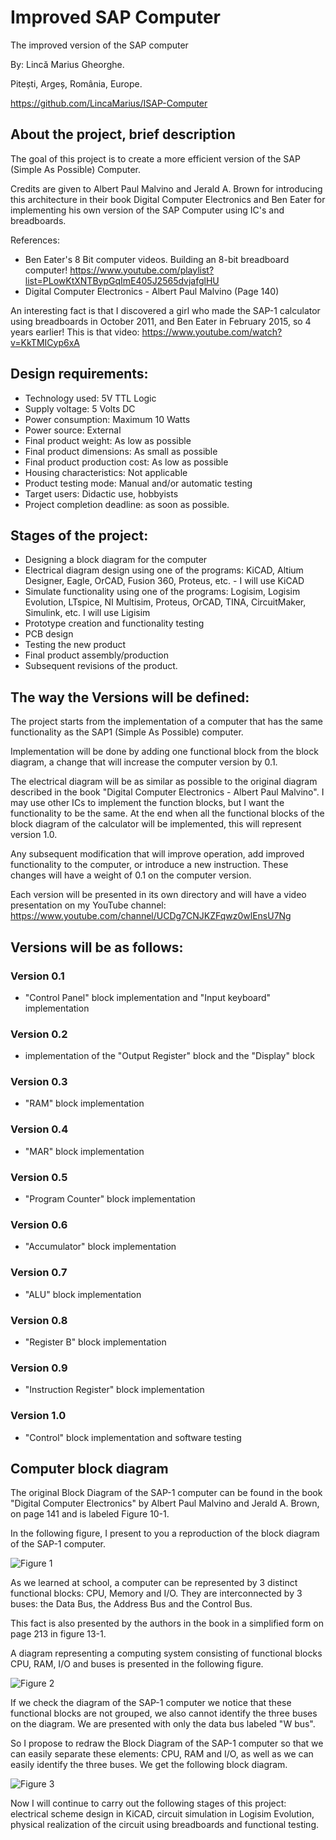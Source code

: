# Improved SAP Computer

The improved version of the SAP computer

By: Lincă Marius Gheorghe.

Pitești, Argeș, România, Europe.

https://github.com/LincaMarius/ISAP-Computer


## About the project, brief description

The goal of this project is to create a more efficient version of the SAP (Simple As Possible) Computer.
    
Credits are given to Albert Paul Malvino and Jerald A. Brown for introducing this architecture in their book Digital Computer Electronics and Ben Eater for implementing his own version of the SAP Computer using IC's and breadboards.

References: 
- Ben Eater's 8 Bit computer videos. Building an 8-bit breadboard computer! https://www.youtube.com/playlist?list=PLowKtXNTBypGqImE405J2565dvjafglHU
- Digital Computer Electronics - Albert Paul Malvino (Page 140)

An interesting fact is that I discovered a girl who made the SAP-1 calculator using breadboards in October 2011, and Ben Eater in February 2015, so 4 years earlier! This is that video: https://www.youtube.com/watch?v=KkTMICyp6xA

## Design requirements:
- Technology used: 5V TTL Logic
- Supply voltage: 5 Volts DC
- Power consumption: Maximum 10 Watts
- Power source: External
- Final product weight: As low as possible
- Final product dimensions: As small as possible
- Final product production cost: As low as possible
- Housing characteristics: Not applicable
- Product testing mode: Manual and/or automatic testing
- Target users: Didactic use, hobbyists
- Project completion deadline: as soon as possible.

## Stages of the project:
- Designing a block diagram for the computer
- Electrical diagram design using one of the programs: KiCAD, Altium Designer, Eagle, OrCAD, Fusion 360, Proteus, etc. - I will use KiCAD
- Simulate functionality using one of the programs: Logisim, Logisim Evolution, LTspice, NI Multisim, Proteus, OrCAD, TINA, CircuitMaker, Simulink, etc. I will use Ligisim
- Prototype creation and functionality testing
- PCB design
- Testing the new product
- Final product assembly/production
- Subsequent revisions of the product.


## The way the Versions will be defined:
The project starts from the implementation of a computer that has the same functionality as the SAP1 (Simple As Possible) computer.

Implementation will be done by adding one functional block from the block diagram, a change that will increase the computer version by 0.1.

The electrical diagram will be as similar as possible to the original diagram described in the book "Digital Computer Electronics - Albert Paul Malvino". I may use other ICs to implement the function blocks, but I want the functionality to be the same. At the end when all the functional blocks of the block diagram of the calculator will be implemented, this will represent version 1.0.

Any subsequent modification that will improve operation, add improved functionality to the computer, or introduce a new instruction. These changes will have a weight of 0.1 on the computer version.

Each version will be presented in its own directory and will have a video presentation on my YouTube channel: https://www.youtube.com/channel/UCDg7CNJKZFqwz0wlEnsU7Ng

## Versions will be as follows:
### Version 0.1
- "Control Panel" block implementation and "Input keyboard" implementation
### Version 0.2
- implementation of the "Output Register" block and the "Display" block
### Version 0.3
- "RAM" block implementation
### Version 0.4
- "MAR" block implementation
### Version 0.5
- "Program Counter" block implementation
### Version 0.6
- "Accumulator" block implementation
### Version 0.7
- "ALU" block implementation
### Version 0.8
- "Register B" block implementation
### Version 0.9
- "Instruction Register" block implementation
### Version 1.0
- "Control" block implementation and software testing

## Computer block diagram
The original Block Diagram of the SAP-1 computer can be found in the book "Digital Computer Electronics" by Albert Paul Malvino and Jerald A. Brown, on page 141 and is labeled Figure 10-1.

In the following figure, I present to you a reproduction of the block diagram of the SAP-1 computer.

![ Figure 1 ](./Figure1.png)

As we learned at school, a computer can be represented by 3 distinct functional blocks: CPU, Memory and I/O. They are interconnected by 3 buses: the Data Bus, the Address Bus and the Control Bus.

This fact is also presented by the authors in the book in a simplified form on page 213 in figure 13-1.

A diagram representing a computing system consisting of functional blocks CPU, RAM, I/O and buses is presented in the following figure.

![ Figure 2 ](./Figure2.png)

If we check the diagram of the SAP-1 computer we notice that these functional blocks are not grouped, we also cannot identify the three buses on the diagram. We are presented with only the data bus labeled "W bus".

So I propose to redraw the Block Diagram of the SAP-1 computer so that we can easily separate these elements: CPU, RAM and I/O, as well as we can easily identify the three buses. We get the following block diagram.

![ Figure 3 ](./Figure3.png)

Now I will continue to carry out the following stages of this project: electrical scheme design in KiCAD, circuit simulation in Logisim Evolution, physical realization of the circuit using breadboards and functional testing.

